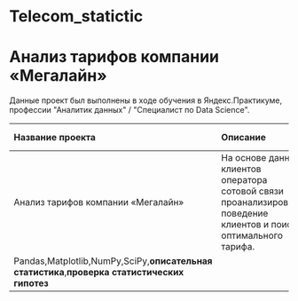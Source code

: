 # Telecom_statictic


# Анализ тарифов компании «Мегалайн»

Данные проект был выполнены в ходе обучения в Яндекс.Практикуме, профессии "Аналитик данных" / "Специалист по Data Science".

| Название проекта | Описание | Используемые библиотеки | 
| :---------------------- | :---------------------- | :---------------------- |
| Анализ тарифов компании «Мегалайн»| На основе данных клиентов оператора сотовой связи проанализировать поведение клиентов и поиск оптимального тарифа.| Python,
Pandas,Matplotlib,NumPy,SciPy,**описательная статистика**,**проверка статистических гипотез**  |


